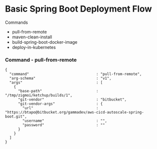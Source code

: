 # Basic Spring Boot Deployment Flow

Commands 
- pull-from-remote
- maven-clean-install
- build-spring-boot-docker-image
- deploy-in-kubernetes

### Command - pull-from-remote
```
{
  "command"                               : "pull-from-remote",
  "arg-schema"                            : "v1",
  "args"                                  : [
    {
      "base-path"                         : "/tmp/zigmoi/ketchup/builds/1",
      "git-vendor"                        : "bitbucket",
      "git-vendor-args"                   : {
        "url"                             : "https://btapo@bitbucket.org/gammadev/aws-cicd-autoscale-spring-boot.git",
        "username"                        : "",
        "password"                        : ""
      }
    }
  ]
}
```
